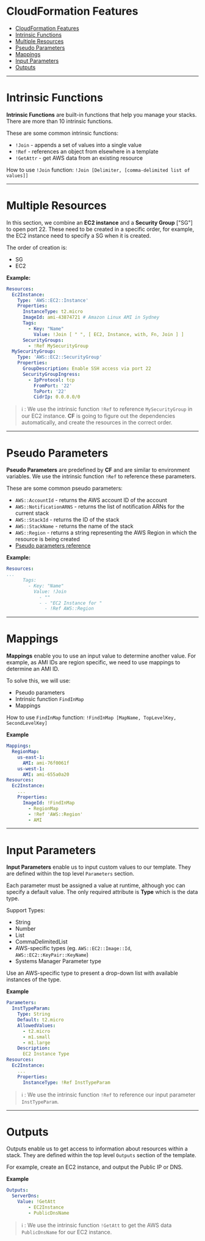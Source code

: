 # CloudFormation Features
<!-- TOC -->

- [CloudFormation Features](#cloudformation-features)
- [Intrinsic Functions](#intrinsic-functions)
- [Multiple Resources](#multiple-resources)
- [Pseudo Parameters](#pseudo-parameters)
- [Mappings](#mappings)
- [Input Parameters](#input-parameters)
- [Outputs](#outputs)

<!-- /TOC -->
---
# Intrinsic Functions
**Intrinsic Functions** are built-in functions that help you manage your stacks. There are more than 10 intrinsic functions.

These are some common intrinsic functions:
* `!Join` - appends a set of values into a single value
* `!Ref` - references an object from elsewhere in a template
* `!GetAttr` - get AWS data from an existing resource

How to use `!Join` function: `!Join [Delimiter, [comma-delimited list of values]]`

---
# Multiple Resources
In this section, we combine an **EC2 instance** and a **Security Group** ["SG"] to open port 22. These need to be created in a specific order, for example, the EC2 instance need to specify a SG when it is created. 

The order of creation is:
* SG
* EC2

**Example:**
```yml
Resources:
  Ec2Instance:
    Type: 'AWS::EC2::Instance'
    Properties:
      InstanceType: t2.micro
      ImageId: ami-43874721 # Amazon Linux AMI in Sydney
      Tags:
        - Key: "Name"
          Value: !Join [ " ", [ EC2, Instance, with, Fn, Join ] ]
      SecurityGroups:
        - !Ref MySecurityGroup
  MySecurityGroup:
    Type: 'AWS::EC2::SecurityGroup'
    Properties:
      GroupDescription: Enable SSH access via port 22
      SecurityGroupIngress:
        - IpProtocol: tcp
          FromPort: '22'
          ToPort: '22'
          CidrIp: 0.0.0.0/0
```
> :information_source: : We use the intrinsic function `!Ref` to reference `MySecurityGroup` in our EC2 instance. **CF** is going to figure out the dependencies automatically, and create the resources in the correct order.
---
# Pseudo Parameters
**Pseudo Parameters** are predefined by **CF** and are similar to environment variables. We use the intrinsic function `!Ref` to reference these parameters.

These are some common pseudo parameters:
* `AWS::AccountId` - returns the AWS account ID of the account
* `AWS::NotificationARNS` - returns the list of notification ARNs for the current stack
* `AWS::StackId` - returns the ID of the stack
* `AWS::StackName` - returns the name of the stack
* `AWS::Region` - returns a string representing the AWS Region in which the resource is being created
* [Pseudo parameters reference](https://docs.aws.amazon.com/AWSCloudFormation/latest/UserGuide/pseudo-parameter-reference.html)

**Example:**
```yml
Resources:
...
      Tags:
        - Key: "Name"
          Value: !Join
            - ""
            - - "EC2 Instance for "
              - !Ref AWS::Region
```
---
# Mappings
**Mappings** enable you to use an input value to determine another value. For example, as AMI IDs are region specific, we need to use mappings to determine an AMI ID.

To solve this, we will use:
* Pseudo parameters
* Intrinsic function `FindInMap`
* Mappings

How to use `FindInMap` function: `!FindInMap [MapName, TopLevelKey, SecondLevelKey]`

**Example**
```yml
Mappings:
  RegionMap:
    us-east-1:
      AMI: ami-76f0061f
    us-west-1:
      AMI: ami-655a0a20
Resources:
  Ec2Instance:
    ...
    Properties:
      ImageId: !FindInMap
        - RegionMap
        - !Ref 'AWS::Region'
        - AMI
```
---
# Input Parameters
**Input Parameters** enable us to input custom values to our template. They are defined within the top level `Parameters` section.

Each parameter must be assigned a value at runtime, although yoc can specify a default value. The only required attribute is **Type** which is the data type.

Support Types:
* String
* Number
* List<Number>
* CommaDelimitedList
* AWS-specific types (eg. `AWS::EC2::Image::Id`, `AWS::EC2::KeyPair::KeyName`)
* Systems Manager Parameter type

Use an AWS-specific type to present a drop-down list with available instances of the type.

**Example**
```yml
Parameters:
  InstTypeParam:
    Type: String
    Default: t2.micro
    AllowedValues:
      - t2.micro
      - m1.small
      - m1.large
    Description:
      EC2 Instance Type
Resources:
  Ec2Instance:
    ...
    Properties:
      InstanceType: !Ref InstTypeParam
```
> :information_source: : We use the intrinsic function `!Ref` to reference our input parameter `InstTypeParam`. 
---
# Outputs
Outputs enable us to get access to information about resources within a stack. They are defined within the top level `Outputs` section of the template. 

For example, create an EC2 instance, and output the Public IP or DNS.

**Example**
```yml
Outputs:
  ServerDns:
    Value: !GetAtt
        - EC2Instance
        - PublicDnsName
```
> :information_source: : We use the intrinsic function `!GetAtt` to get the AWS data `PublicDnsName` for our EC2 instance. 
